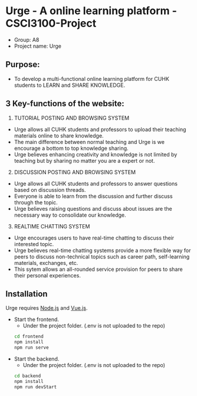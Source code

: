 # Urge - A online learning platform - CSCI3100-Project
- Group: A8
- Project name: Urge

## Purpose: 
- To develop a multi-functional online learning platform for CUHK students to LEARN and SHARE KNOWLEDGE. 

## 3 Key-functions of the website:

1. TUTORIAL POSTING AND BROWSING SYSTEM
- Urge allows all CUHK students and professors to upload their teaching materials online to share knowledge.
- The main difference between normal teaching and Urge is we encourage a bottom to top knowledge sharing.
- Urge believes enhancing creativity and knowledge is not limited by teaching but by sharing no matter you are a expert or not.

2. DISCUSSION POSTING AND BROWSING SYSTEM
- Urge allows all CUHK students and professors to answer questions based on discussion threads.
- Everyone is able to learn from the discussion and further discuss through the topic.
- Urge believes raising questions and discuss about issues are the necessary way to consolidate our knowledge.

3. REALTIME CHATTING SYSTEM
- Urge encourages users to have real-time chatting to discuss their interested topic.
- Urge believes real-time chatting systems provide a more flexible way for peers to discuss non-technical topics such as career path, self-learning materials, exchanges, etc.
- This sytem allows an all-rounded service provision for peers to share their personal experiences.

## Installation

Urge requires [Node.js](https://nodejs.org/) and [Vue.js](https://vuejs.org/).

- Start the frontend.
   - Under the project folder. (.env is not uploaded to the repo)
   ```sh
   cd frontend
   npm install
   npm run serve
   ```
- Start the backend.
   - Under the project folder. (.env is not uploaded to the repo)
   ```sh
   cd backend
   npm install
   npm run devStart
   ```
